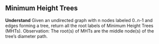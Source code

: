 ## Minimum Height Trees
**Understand**
Given an undirected graph with n nodes labeled 0..n-1 and edges forming a tree, return all the root labels of Minimum Height Trees (MHTs).
Observation: The root(s) of MHTs are the middle node(s) of the tree’s diameter path.